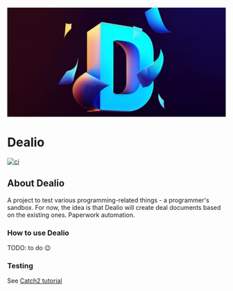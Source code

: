 [![Dealio](https://github.com/coffee-and-rum/dealio/blob/main/assets/social_preview.jpg)](https://github.com/coffee-and-rum/dealio/blob/main/assets/social_preview.jpg)
# Dealio

[![ci](https://github.com/coffee-and-rum/dealio/actions/workflows/ci.yml/badge.svg)](https://github.com/coffee-and-rum/dealio/actions/workflows/ci.yml)

## About Dealio

A project to test various programming-related things - a programmer's sandbox.  For now, the idea is that Dealio will create deal documents based on the existing ones. Paperwork automation.

### How to use Dealio

TODO: to do 😉
 
### Testing

See [Catch2 tutorial](https://github.com/catchorg/Catch2/blob/master/docs/tutorial.md)
